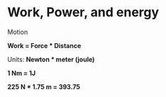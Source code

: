 # Work, Power, and energy

Motion

**Work = Force * Distance**

Units: **Newton * meter (joule)**

**1 Nm = 1J**

**225 N * 1.75 m = 393.75**
